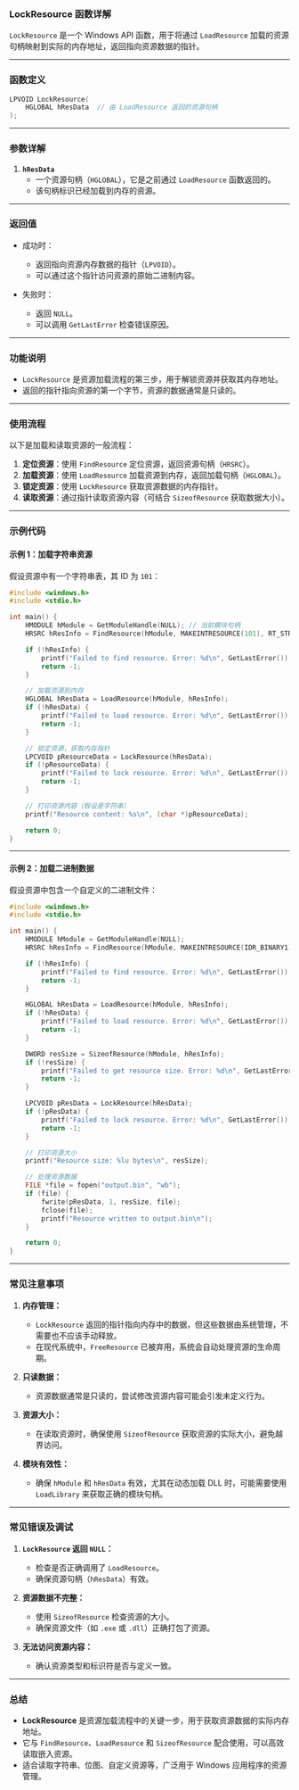 ### **LockResource 函数详解**

`LockResource` 是一个 Windows API 函数，用于将通过 `LoadResource` 加载的资源句柄映射到实际的内存地址，返回指向资源数据的指针。

---

### **函数定义**

```c
LPVOID LockResource(
    HGLOBAL hResData  // 由 LoadResource 返回的资源句柄
);
```

---

### **参数详解**

1. **`hResData`**
    - 一个资源句柄（`HGLOBAL`），它是之前通过 `LoadResource` 函数返回的。
    - 该句柄标识已经加载到内存的资源。

---

### **返回值**

- 成功时：
    
    - 返回指向资源内存数据的指针（`LPVOID`）。
    - 可以通过这个指针访问资源的原始二进制内容。
- 失败时：
    
    - 返回 `NULL`。
    - 可以调用 `GetLastError` 检查错误原因。

---

### **功能说明**

- `LockResource` 是资源加载流程的第三步，用于解锁资源并获取其内存地址。
- 返回的指针指向资源的第一个字节，资源的数据通常是只读的。

---

### **使用流程**

以下是加载和读取资源的一般流程：

1. **定位资源**：使用 `FindResource` 定位资源，返回资源句柄（`HRSRC`）。
2. **加载资源**：使用 `LoadResource` 加载资源到内存，返回加载句柄（`HGLOBAL`）。
3. **锁定资源**：使用 `LockResource` 获取资源数据的内存指针。
4. **读取资源**：通过指针读取资源内容（可结合 `SizeofResource` 获取数据大小）。

---

### **示例代码**

#### 示例 1：加载字符串资源

假设资源中有一个字符串表，其 ID 为 `101`：

```c
#include <windows.h>
#include <stdio.h>

int main() {
    HMODULE hModule = GetModuleHandle(NULL); // 当前模块句柄
    HRSRC hResInfo = FindResource(hModule, MAKEINTRESOURCE(101), RT_STRING);

    if (!hResInfo) {
        printf("Failed to find resource. Error: %d\n", GetLastError());
        return -1;
    }

    // 加载资源到内存
    HGLOBAL hResData = LoadResource(hModule, hResInfo);
    if (!hResData) {
        printf("Failed to load resource. Error: %d\n", GetLastError());
        return -1;
    }

    // 锁定资源，获取内存指针
    LPCVOID pResourceData = LockResource(hResData);
    if (!pResourceData) {
        printf("Failed to lock resource. Error: %d\n", GetLastError());
        return -1;
    }

    // 打印资源内容（假设是字符串）
    printf("Resource content: %s\n", (char *)pResourceData);

    return 0;
}
```

---

#### 示例 2：加载二进制数据

假设资源中包含一个自定义的二进制文件：

```c
#include <windows.h>
#include <stdio.h>

int main() {
    HMODULE hModule = GetModuleHandle(NULL);
    HRSRC hResInfo = FindResource(hModule, MAKEINTRESOURCE(IDR_BINARY1), "CUSTOM");

    if (!hResInfo) {
        printf("Failed to find resource. Error: %d\n", GetLastError());
        return -1;
    }

    HGLOBAL hResData = LoadResource(hModule, hResInfo);
    if (!hResData) {
        printf("Failed to load resource. Error: %d\n", GetLastError());
        return -1;
    }

    DWORD resSize = SizeofResource(hModule, hResInfo);
    if (!resSize) {
        printf("Failed to get resource size. Error: %d\n", GetLastError());
        return -1;
    }

    LPCVOID pResData = LockResource(hResData);
    if (!pResData) {
        printf("Failed to lock resource. Error: %d\n", GetLastError());
        return -1;
    }

    // 打印资源大小
    printf("Resource size: %lu bytes\n", resSize);

    // 处理资源数据
    FILE *file = fopen("output.bin", "wb");
    if (file) {
        fwrite(pResData, 1, resSize, file);
        fclose(file);
        printf("Resource written to output.bin\n");
    }

    return 0;
}
```

---

### **常见注意事项**

1. **内存管理：**
    
    - `LockResource` 返回的指针指向内存中的数据，但这些数据由系统管理，不需要也不应该手动释放。
    - 在现代系统中，`FreeResource` 已被弃用，系统会自动处理资源的生命周期。
2. **只读数据：**
    
    - 资源数据通常是只读的，尝试修改资源内容可能会引发未定义行为。
3. **资源大小：**
    
    - 在读取资源时，确保使用 `SizeofResource` 获取资源的实际大小，避免越界访问。
4. **模块有效性：**
    
    - 确保 `hModule` 和 `hResData` 有效，尤其在动态加载 DLL 时，可能需要使用 `LoadLibrary` 来获取正确的模块句柄。

---

### **常见错误及调试**

1. **`LockResource` 返回 `NULL`：**
    
    - 检查是否正确调用了 `LoadResource`。
    - 确保资源句柄（`hResData`）有效。
2. **资源数据不完整：**
    
    - 使用 `SizeofResource` 检查资源的大小。
    - 确保资源文件（如 `.exe` 或 `.dll`）正确打包了资源。
3. **无法访问资源内容：**
    
    - 确认资源类型和标识符是否与定义一致。

---

### **总结**

- **LockResource** 是资源加载流程中的关键一步，用于获取资源数据的实际内存地址。
- 它与 `FindResource`、`LoadResource` 和 `SizeofResource` 配合使用，可以高效读取嵌入资源。
- 适合读取字符串、位图、自定义资源等，广泛用于 Windows 应用程序的资源管理。